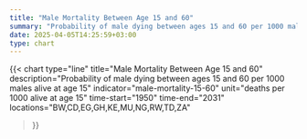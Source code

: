 ```yaml
---
title: "Male Mortality Between Age 15 and 60"
summary: "Probability of male dying between ages 15 and 60 per 1000 males alive at age 15"
date: 2025-04-05T14:25:59+03:00
type: chart
---
```


{{< chart
    type="line"
    title="Male Mortality Between Age 15 and 60"
    description="Probability of male dying between ages 15 and 60 per 1000 males alive at age 15"
    indicator="male-mortality-15-60"
    unit="deaths per 1000 alive at age 15"
    time-start="1950"
    time-end="2031"
    locations="BW,CD,EG,GH,KE,MU,NG,RW,TD,ZA"
>}}
